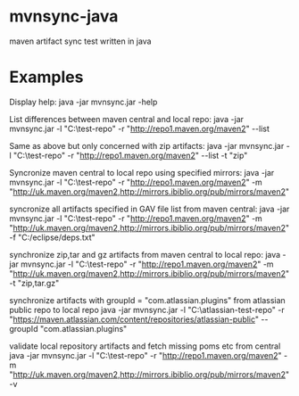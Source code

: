 mvnsync-java
============

maven artifact sync test written in java

Examples
============
Display help:
java -jar mvnsync.jar -help

List differences between maven central and local repo:
java -jar mvnsync.jar -l "C:\test-repo" -r "http://repo1.maven.org/maven2" --list

Same as above but only concerned with zip artifacts:
java -jar mvnsync.jar -l "C:\test-repo" -r "http://repo1.maven.org/maven2" --list -t "zip"

Syncronize maven central to local repo using specified mirrors:
java -jar mvnsync.jar -l "C:\test-repo" -r "http://repo1.maven.org/maven2" -m "http://uk.maven.org/maven2,http://mirrors.ibiblio.org/pub/mirrors/maven2"

syncronize all artifacts specified in GAV file list from maven central:
java -jar mvnsync.jar -l "C:\test-repo" -r "http://repo1.maven.org/maven2" -m "http://uk.maven.org/maven2,http://mirrors.ibiblio.org/pub/mirrors/maven2" -f "C:/eclipse/deps.txt"

synchronize zip,tar and gz artifacts from maven central to local repo:
java -jar mvnsync.jar -l "C:\test-repo" -r "http://repo1.maven.org/maven2" -m "http://uk.maven.org/maven2,http://mirrors.ibiblio.org/pub/mirrors/maven2" -t "zip,tar.gz"

synchronize artifacts with groupId = "com.atlassian.plugins" from atlassian public repo to local repo
java -jar mvnsync.jar -l "C:\atlassian-test-repo" -r "https://maven.atlassian.com/content/repositories/atlassian-public" --groupId "com.atlassian.plugins"

validate local repository artifacts and fetch missing poms etc from central
java -jar mvnsync.jar -l "C:\test-repo" -r "http://repo1.maven.org/maven2" -m "http://uk.maven.org/maven2,http://mirrors.ibiblio.org/pub/mirrors/maven2" -v